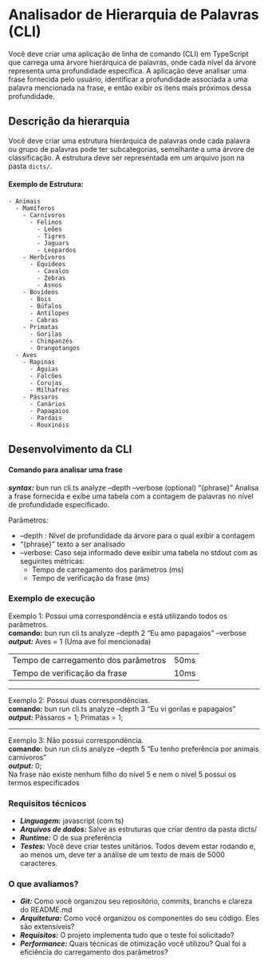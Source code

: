 # Analisador de Hierarquia de Palavras (CLI)

Você deve criar uma aplicação de linha de comando (CLI) em TypeScript que carrega uma
árvore hierárquica de palavras, onde cada nível da árvore representa uma profundidade
específica. A aplicação deve analisar uma frase fornecida pelo usuário, identificar a
profundidade associada a uma palavra mencionada na frase, e então exibir os itens mais
próximos dessa profundidade.


## Descrição da hierarquia
Você deve criar uma estrutura hierárquica de palavras onde cada palavra ou grupo de
palavras pode ter subcategorias, semelhante a uma árvore de classificação. A estrutura
deve ser representada em um arquivo json na pasta `dicts/`.


#### Exemplo de Estrutura:
```
- Animais
  - Mamíferos
    - Carnívoros
      - Felinos
        - Leões
        - Tigres
        - Jaguars
        - Leopardos
    - Herbívoros
      - Equídeos
        - Cavalos
        - Zebras
        - Asnos
    - Bovídeos
      - Bois
      - Búfalos
      - Antílopes
      - Cabras
    - Primatas
      - Gorilas
      - Chimpanzés
      - Orangotangos
  - Aves
    - Rapinas
      - Águias
      - Falcões
      - Corujas
      - Milhafres
    - Pássaros
      - Canários
      - Papagaios
      - Pardais
      - Rouxinóis
```
## Desenvolvimento da CLI
#### Comando para analisar uma frase

***syntax:*** bun run cli.ts analyze –depth <n> –verbose (optional) “{phrase}”
Analisa a frase fornecida e exibe uma tabela com a contagem de palavras no nível de
profundidade especificado.

Parâmetros:
- –depth <n>: Nível de profundidade da árvore para o qual exibir a contagem
- “{phrase}” texto a ser analisado
- –verbose: Caso seja informado deve exibir uma tabela no stdout com as seguintes
métricas:
  - Tempo de carregamento dos parâmetros (ms)
  - Tempo de verificação da frase (ms)


### Exemplo de execução
Exemplo 1: Possui uma correspondência e está utilizando todos os parâmetros.\
**comando:** bun run cli.ts analyze –depth 2 “Eu amo papagaios” –verbose\
***output:*** Aves = 1 (Uma ave foi mencionada)

<!-- usando html pois em markdown não é possivel fazer tabela sem header -->
<table>
<tr>
    <td>Tempo de carregamento dos parâmetros</td>
    <td>50ms</td>
</tr>
<tr>
    <td>Tempo de verificação da frase</td>
    <td>10ms</td>
</tr>
</table>

-----

Exemplo 2: Possui duas correspondências.\
**comando:** bun run cli.ts analyze –depth 3 “Eu vi gorilas e papagaios”\
***output:*** Pássaros = 1; Primatas = 1;

-----

Exemplo 3: Não possui correspondência.\
**comando:** bun run cli.ts analyze –depth 5 “Eu tenho preferência por animais carnívoros”\
***output:*** 0;\
Na frase não existe nenhum filho do nível 5 e nem o nível 5 possui os termos especificados


### Requisitos técnicos
- ***Linguagem:*** javascript (com ts)
- ***Arquivos de dados:*** Salve as estruturas que criar dentro da pasta dicts/
- ***Runtime:*** O de sua preferência
- ***Testes:*** Você deve criar testes unitários. Todos devem estar rodando e, ao menos
um, deve ter a análise de um texto de mais de 5000 caracteres.


### O que avaliamos?
- ***Git:*** Como você organizou seu repositório, commits, branchs e clareza do
README.md
- ***Arquitetura:*** Como você organizou os componentes do seu código. Eles são
extensíveis?
- ***Requisitos:*** O projeto implementa tudo que o teste foi solicitado?
- ***Performance:*** Quais técnicas de otimização você utilizou? Qual foi a eficiência do
carregamento dos parâmetros?